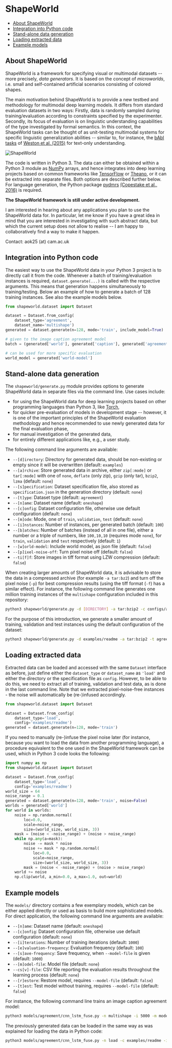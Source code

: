 ShapeWorld
==========

- [About ShapeWorld](#about-shapeworld)
- [Integration into Python code](#integration-into-python-code)
- [Stand-alone data generation](#stand-alone-data-generation)
- [Loading extracted data](#loading-extracted-data)
- [Example models](#example-models)



About ShapeWorld
----------------

ShapeWorld is a framework for specifying visual or multimodal datasets -- more precisely, *data generators*. It is based on the concept of *microworlds*, i.e. small and self-contained artificial scenarios consisting of colored shapes.

The main motivation behind ShapeWorld is to provide a new testbed and methodology for multimodal deep learning models. It differs from standard evaluation datasets in two ways: Firstly, data is randomly sampled during training/evaluation according to constraints specified by the experimenter. Secondly, its focus of evaluation is on linguistic understanding capabilities of the type investigated by formal semantics. In this context, the ShapeWorld tasks can be thought of as unit-testing multimodal systems for specific linguistic generalization abilities -- similar to, for instance, the [bAbI tasks](https://research.fb.com/projects/babi/) of [Weston et al. (2015)](https://arxiv.org/abs/1502.05698) for text-only understanding.

![ShapeWorld](https://www.cl.cam.ac.uk/~aok25/files/shapeworld.png)

The code is written in Python 3. The data can either be obtained within a Python 3 module as [NumPy](http://www.numpy.org/) arrays, and hence integrates into deep learning projects based on common frameworks like [TensorFlow](https://www.tensorflow.org/) or [Theano](http://deeplearning.net/software/theano/), or it can be extracted into separate files. Both options are described further below. For language generation, the Python package [pydmrs](https://github.com/delph-in/pydmrs) [(Copestake et al., 2016)](http://www.lrec-conf.org/proceedings/lrec2016/pdf/634_Paper.pdf) is required.

**The ShapeWorld framework is still under active development.**

I am interested in hearing about any applications you plan to use the ShapeWorld data for. In particular, let me know if you have a great idea in mind that you are interested in investigating with such abstract data, but which the current setup does not allow to realise -- I am happy to collaboratively find a way to make it happen.

Contact: aok25 (at) cam.ac.uk



Integration into Python code
----------------------------

The easiest way to use the ShapeWorld data in your Python 3 project is to directly call it from the code. Whenever a batch of training/evaluation instances is required, `dataset.generate(...)` is called with the respective arguments. This means that generation happens simultaneously to training/testing. Below an example of how to generate a batch of 128 training instances. See also the example models below.

```python
from shapeworld.dataset import Dataset

dataset = Dataset.from_config(
    dataset_type='agreement',
    dataset_name='multishape')
generated = dataset.generate(n=128, mode='train', include_model=True)

# given to the image caption agreement model
batch = (generated['world'], generated['caption'], generated['agreement'])

# can be used for more specific evaluation
world_model = generated['world-model']
```



Stand-alone data generation
---------------------------

The `shapeworld/generate.py` module provides options to generate ShapeWorld data in separate files via the command line. Use cases include:

* for using the ShapeWorld data for deep learning projects based on other programming languages than Python 3, like [Torch](http://torch.ch/),
* for quicker pre-evaluation of models in development stage -- however, it is one of the important principles of the ShapeWorld evaluation methodology and hence recommended to use newly generated data for the final evaluation phase,
* for manual investigation of the generated data,
* for entirely different applications like, e.g., a user study.

The following command line arguments are available:

* `--[d]irectory`:  Directory for generated data, should be non-existing or empty since it will be overwritten (default: `examples`)
* `--[a]rchive`:  Store generated data in archive, either `zip[:mode]` or `tar[:mode]` with one of `none`, `deflate` (only zip), `gzip` (only tar), `bzip2`, `lzma` (default: `none`)
* `--[s]pecification`:  Dataset specification file, also stored as `specification.json` in the generation directory (default: `none`)
* `--[t]ype`:  Dataset type (default: `agreement`)
* `--[n]ame`:  Dataset name (default: `oneshape`)
* `--[c]onfig`:  Dataset configuration file, otherwise use default configuration (default: `none`)
* `--[m]ode`:  Mode, one of `train`, `validation`, `test` (default: `none`)
* `--[i]nstances`:  Number of instances, per generated batch (default: `100`)
* `--[b]atches`:  Number of batches (instead of all in one file), either a number or a triple of numbers, like `100,10,10` (requires mode `none`), for `train`, `validation` and `test` respectively (default: `1`)
* `--[w]orld-model`:  Include world model, as json file (default: `false`)
* `--[p]ixel-noise-off`:  Turn pixel noise off (default: `false`)
* `--ti[f]f`:  Store images in tiff format using LZW compression (default: `false`)

When creating larger amounts of ShapeWorld data, it is advisable to store the data in a compressed archive (for example `-a tar:bz2`) and turn off the pixel noise (`-p`) for best compression results (using the tiff format (`-f`) has a similar effect). For instance, the following command line generates one million training instances of the `multishape` configuration included in this repository:

```bash
python3 shapeworld/generate.py -d [DIRECTORY] -a tar:bzip2 -c configs/agreement/multishape.json -m train -i 10000 -b 100 -w -p
```

For the purpose of this introduction, we generate a smaller amount of training, validation and test instances using the default configuration of the dataset:

```bash
python3 shapeworld/generate.py -d examples/readme -a tar:bzip2 -t agreement -n multishape -i 128 -b 5,1,1 -p
```



Loading extracted data
----------------------

Extracted data can be loaded and accessed with the same `Dataset` interface as before, just define either the `dataset_type` or `dataset_name` as `'load'` and either the directory or the specification file as `config`. However, to be able to do this, we need to extract all of training, validation and test data, as is done in the last command line. Note that we extracted pixel-noise-free instances - the noise will automatically be (re-)infused accordingly.

```python
from shapeworld.dataset import Dataset

dataset = Dataset.from_config(
    dataset_type='load',
    config='examples/readme')
generated = dataset.generate(n=128, mode='train')
```

If you need to manually (re-)infuse the pixel noise later (for instance, because you want to load the data from another programming language), a procedure equivalent to the one used in the ShapeWorld framework can be used, which in Python 3 code looks the following:

```python
import numpy as np
from shapeworld.dataset import Dataset

dataset = Dataset.from_config(
    dataset_type='load',
    config='examples/readme')
world_size = 64
noise_range = 0.1
generated = dataset.generate(n=128, mode='train', noise=False)
worlds = generated['world']
for world in worlds:
    noise = np.random.normal(
        loc=0.0,
        scale=noise_range,
        size=(world_size, world_size, 3))
    mask = (noise < -noise_range) + (noise > noise_range)
    while np.any(a=mask):
        noise -= mask * noise
        noise += mask * np.random.normal(
            loc=0.0,
            scale=noise_range,
            size=(world_size, world_size, 3))
        mask = (noise < -noise_range) + (noise > noise_range)
    world += noise
    np.clip(world, a_min=0.0, a_max=1.0, out=world)
```



Example models
--------------

The `models/` directory contains a few exemplary models, which can be either applied directly or used as basis to build more sophisticated models. For direct application, the following command line arguments are available:

* `--[n]ame`:  Dataset name (default: `oneshape`)
* `--[c]onfig`:  Dataset configuration file, otherwise use default configuration (default: `none`)
* `--[i]terations`:  Number of training iterations (default: `1000`)
* `--[e]valuation-frequency`:  Evaluation frequency (default: `100`)
* `--[s]ave-frequency`:  Save frequency, when `--model-file` is given (default: `1000`)
* `--[m]odel-file`:  Model file (default: `none`)
* `--cs[v]-file`:  CSV file reporting the evaluation results throughout the learning process (default: `none`)
* `--[r]estore`:  Restore model, requires `--model-file` (default: `false`)
* `--[t]est`:  Test model without training, requires `--model-file` (default: `false`)

For instance, the following command line trains an image caption agreement model:

```bash
python3 models/agreement/cnn_lstm_fuse.py -n multishape -i 5000 -m models/agreement/my_model
```

The previously generated data can be loaded in the same way as was explained for loading the data in Python code:

```bash
python3 models/agreement/cnn_lstm_fuse.py -n load -c examples/readme -i 5000 -m models/agreement/my_model
```
